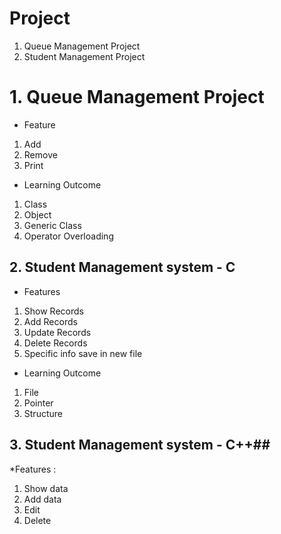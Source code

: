# Project

1. Queue Management Project 
2. Student Management Project 

# 1. Queue Management Project #
* Feature
 1. Add
 2. Remove 
 3. Print

* Learning Outcome 
1. Class
2. Object
3. Generic Class
4. Operator Overloading 
## 2. Student Management system - C ##

* Features
1. Show Records
2. Add Records 
3. Update Records 
4. Delete Records
5. Specific info save in new file 

* Learning Outcome 
1. File
2. Pointer
3. Structure 

## 3. Student Management system - C++##
*Features :
1. Show data 
2. Add data 
3. Edit 
4. Delete

